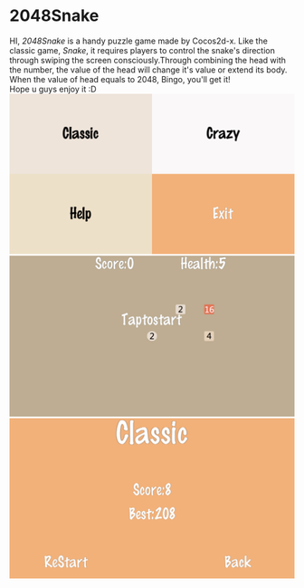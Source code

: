 # 2048Snake

HI,
_2048Snake_ is a  handy puzzle game made by Cocos2d-x. Like the classic game, _Snake_, it requires players to control the snake's direction through swiping the screen consciously.Through combining the head with the number, the value of the head will change it's value or extend its body. When the value of head equals to 2048, Bingo, you'll get it!  
Hope u guys enjoy it :D
<a name="pic"/>
![](https://github.com/Tezika/ImageCache/blob/master/2048Snake/p2.png)  
![](https://github.com/Tezika/ImageCache/blob/master/2048Snake/p1.png)
![](https://github.com/Tezika/ImageCache/blob/master/2048Snake/p3.png)

